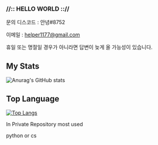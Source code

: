 ### //:: HELLO WORLD :://



문의
디스코드 : 안녕#8752

이메일 : helper1177@gmail.com

휴일 또는 명절일 경우가 아니라면 답변이 늦게 올 가능성이 있습니다.

## My Stats

![Anurag's GitHub stats](https://github-readme-stats.vercel.app/api?username=MRMUST&show_icons=true&theme=radical)




## Top Language

[![Top Langs](https://github-readme-stats.vercel.app/api/top-langs/?username=MRMUST&layout=compact&theme=radical)](https://github.com/anuraghazra/github-readme-stats)

In Private Repository most used

python or cs


